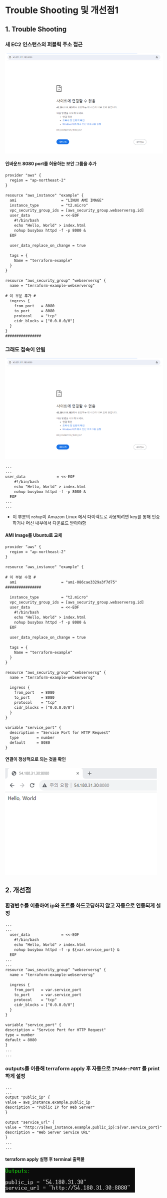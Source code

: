 # Trouble Shooting 및 개선점1

## 1. Trouble Shooting

### 새 EC2 인스턴스의 퍼블릭 주소 접근

<img src="https://github.com/rlatkd/IaC/blob/main/assets/disconnect.jpg">

#### 인바운드 8080 port를 허용하는 보안 그룹을 추가

```
provider "aws" {
  region = "ap-northeast-2"
}

resource "aws_instance" "example" {
  ami                    = "LINUX AMI IMAGE"
  instance_type          = "t2.micro"
  vpc_security_group_ids = [aws_security_group.webserversg.id]
  user_data              = <<-EOF
    #!/bin/bash
    echo "Hello, World" > index.html
    nohup busybox httpd -f -p 8080 &
  EOF

  user_data_replace_on_change = true

  tags = {
    Name = "terraform-example"
  }
}

resource "aws_security_group" "webserversg" {
  name = "terraform-example-webserversg"

# 이 부분 추가 #
  ingress {
    from_port   = 8080
    to_port     = 8080
    protocol    = "tcp"
    cidr_blocks = ["0.0.0.0/0"]
  }
}
################
```

### 그래도 접속이 안됨

<img src="https://github.com/rlatkd/IaC/blob/main/assets/disconnect.jpg">

```
...
...
user_data              = <<-EOF
    #!/bin/bash
    echo "Hello, World" > index.html
    nohup busybox httpd -f -p 8080 &
  EOF
...
...
```

- 이 부분의 `nohup`이 Amazon Linux 에서 다이렉트로 사용되려면 key를 통해 인증하거나 머신 내부에서 다운로드 받아야함

#### AMI Image를 Ubuntu로 교체

```
provider "aws" {
  region = "ap-northeast-2"
}

resource "aws_instance" "example" {

# 이 부분 수정 #
  ami                    = "ami-086cae3329a3f7d75"
################

  instance_type          = "t2.micro"
  vpc_security_group_ids = [aws_security_group.webserversg.id]
  user_data              = <<-EOF
    #!/bin/bash
    echo "Hello, World" > index.html
    nohup busybox httpd -f -p 8080 &
  EOF

  user_data_replace_on_change = true

  tags = {
    Name = "terraform-example"
  }
}

resource "aws_security_group" "webserversg" {
  name = "terraform-example-webserversg"

  ingress {
    from_port   = 8080
    to_port     = 8080
    protocol    = "tcp"
    cidr_blocks = ["0.0.0.0/0"]
  }
}

variable "service_port" {
  description = "Service Port for HTTP Request"
  type        = number
  default     = 8080
}
```

#### 연결이 정상적으로 되는 것을 확인

<img src="https://github.com/rlatkd/IaC/blob/main/assets/connected.jpg">

## 2. 개선점

### 환경변수를 이용하여 ip와 포트를 하드코딩하지 않고 자동으로 연동되게 설정

```
...
...
  user_data              = <<-EOF
    #!/bin/bash
    echo "Hello, World" > index.html
    nohup busybox httpd -f -p ${var.service_port} &
  EOF
...
...
resource "aws_security_group" "webserversg" {
  name = "terraform-example-webserversg"

  ingress {
    from_port   = var.service_port
    to_port     = var.service_port
    protocol    = "tcp"
    cidr_blocks = ["0.0.0.0/0"]
  }
}

variable "service_port" {
description = "Service Port for HTTP Request"
type = number
default = 8080
}
...
...
```

### outputs를 이용해 terraform apply 후 자동으로 `IPAddr:PORT` 를 print하게 설정

```
...
...
output "public_ip" {
value = aws_instance.example.public_ip
description = "Public IP for Web Server"
}

output "service_url" {
value = "http://${aws_instance.example.public_ip}:${var.service_port}"
description = "Web Server Service URL"
}
...
...
```

#### terraform apply 실행 후 terminal 출력물

<img src="https://github.com/rlatkd/IaC/blob/main/assets/outputs.jpg">
